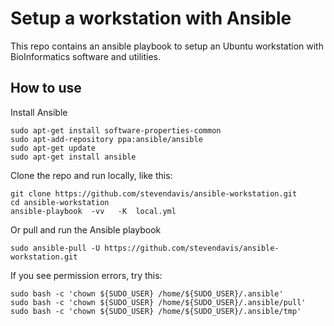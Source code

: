 # Setup a workstation with Ansible

This repo contains an ansible playbook to setup an Ubuntu workstation with BioInformatics software and utilities.

## How to use

Install Ansible
```
sudo apt-get install software-properties-common
sudo apt-add-repository ppa:ansible/ansible
sudo apt-get update
sudo apt-get install ansible
```

Clone the repo and run locally, like this:
```
git clone https://github.com/stevendavis/ansible-workstation.git
cd ansible-workstation
ansible-playbook  -vv   -K  local.yml
```

Or pull and run the Ansible playbook
```
sudo ansible-pull -U https://github.com/stevendavis/ansible-workstation.git
```

If you see permission errors, try this:
```
sudo bash -c 'chown ${SUDO_USER} /home/${SUDO_USER}/.ansible'
sudo bash -c 'chown ${SUDO_USER} /home/${SUDO_USER}/.ansible/pull'
sudo bash -c 'chown ${SUDO_USER} /home/${SUDO_USER}/.ansible/tmp'
```
